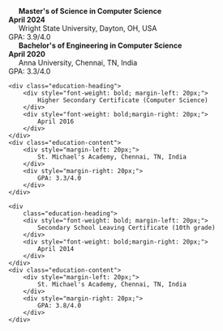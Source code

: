 <!-- <div style="height: 100vh; width: 100vw; background: red;">
Master of Science in Computer Science 									  April 2024
Wright State University, Dayton, OH, US									 GPA: 3.9/4.0 
Bachelor of Engineering in Computer Science 								  April 2020
Anna University, Chennai, TN, INDIA 									 GPA: 3.3/4.0
</div> -->
<!DOCTYPE html>
<html lang="en">
<head>
    <meta charset="UTF-8">
    <meta name="viewport" content="width=device-width, initial-scale=1.0">
    <title>Education Tables</title>
    <link rel="stylesheet" href="styles.css">
</head>
<body>
    <div
    class="education-heading">
    <div style="font-weight: bold; margin-left: 20px;">
        Master's of Science in Computer Science
    </div>
    <div style="font-weight: bold;margin-right: 20px;">
        April 2024
    </div>
</div>
<div class="education-content">
    <div style="margin-left: 20px;">
        Wright State University, Dayton, OH, USA
    </div>
    <div style="margin-right: 20px;">
        GPA: 3.9/4.0
    </div>
</div>

<div
    class="education-heading">
    <div style="font-weight: bold; margin-left: 20px;">
        Bachelor's of Engineering in Computer Science
    </div>
    <div style="font-weight: bold;margin-right: 20px;">
        April 2020
    </div>
</div>
<div class="education-content">
    <div style="margin-left: 20px;">
        Anna University, Chennai, TN, India
    </div>
    <div style="margin-right: 20px;">
        GPA: 3.3/4.0
    </div>
</div>

    <div class="education-heading">
        <div style="font-weight: bold; margin-left: 20px;">
            Higher Secondary Certificate (Computer Science)
        </div>
        <div style="font-weight: bold;margin-right: 20px;">
            April 2016
        </div>
    </div>
    <div class="education-content">
        <div style="margin-left: 20px;">
            St. Michael's Academy, Chennai, TN, India
        </div>
        <div style="margin-right: 20px;">
            GPA: 3.3/4.0
        </div>
    </div>

    <div
        class="education-heading">
        <div style="font-weight: bold; margin-left: 20px;">
            Secondary School Leaving Certificate (10th grade)
        </div>
        <div style="font-weight: bold;margin-right: 20px;">
            April 2014
        </div>
    </div>
    <div class="education-content">
        <div style="margin-left: 20px;">
            St. Michael's Academy, Chennai, TN, India
        </div>
        <div style="margin-right: 20px;">
            GPA: 3.8/4.0
        </div>
    </div>
</body>
</html>
